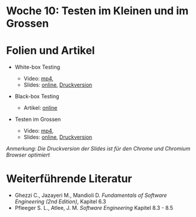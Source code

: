 # Woche 10: Testen im Kleinen und im Grossen

# Folien und Artikel

* White-box Testing
    * Video:  [mp4](https://drive.switch.ch/index.php/s/cSd92EOLPy4ccuR),  
    * Slides: [online](./slides/white-box-testing.html), [Druckversion](./slides/white-box-testing.html?print-pdf)

* Black-box Testing
    * Artikel: [online](./articles/testing-in-the-small-bb.html)


* Testen im Grossen
    * Video:  [mp4](https://drive.switch.ch/index.php/s/HrTEu6p0U8PZ9z6),  
    * Slides: [online](./slides/testing-in-the-large.html), [Druckversion](./slides/testing-in-the-large.html?print-pdf)


*Anmerkung: Die Druckversion der Slides ist für den Chrome und Chromium Browser optimiert*


# Weiterführende Literatur
* Ghezzi C., Jazayeri M., Mandioli D. *Fundamentals of Software Engineering (2nd Edition)*, Kapitel 6.3
* Pfleeger S. L., Atlee, J. M. *Software Engineering* Kapitel 8.3 - 8.5
